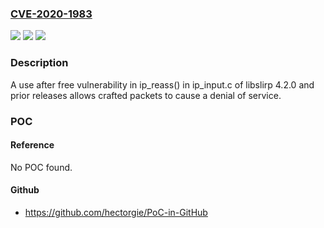 ### [CVE-2020-1983](https://cve.mitre.org/cgi-bin/cvename.cgi?name=CVE-2020-1983)
![](https://img.shields.io/static/v1?label=Product&message=libslirp&color=blue)
![](https://img.shields.io/static/v1?label=Version&message=%3C%3D%204.2.0%20&color=brighgreen)
![](https://img.shields.io/static/v1?label=Vulnerability&message=CWE-416%20Use%20After%20Free&color=brighgreen)

### Description

A use after free vulnerability in ip_reass() in ip_input.c of libslirp 4.2.0 and prior releases allows crafted packets to cause a denial of service.

### POC

#### Reference
No POC found.

#### Github
- https://github.com/hectorgie/PoC-in-GitHub

